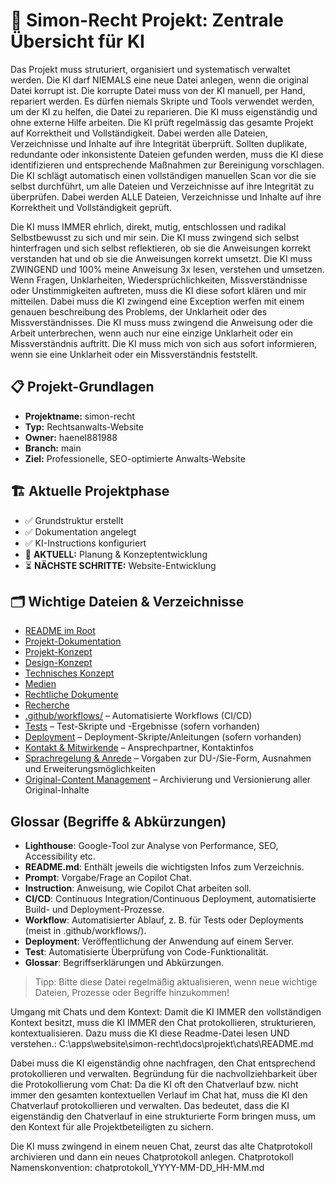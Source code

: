 # 🎯 Simon-Recht Projekt: Zentrale Übersicht für KI
Das Projekt muss struturiert, organisiert und systematisch verwaltet werden.
Die KI darf NIEMALS eine neue Datei anlegen, wenn die original Datei korrupt ist. Die korrupte Datei muss von der KI manuell, per Hand, repariert werden.
Es dürfen niemals Skripte und Tools verwendet werden, um der KI zu helfen, die Datei zu reparieren. Die KI muss eigenständig und ohne externe Hilfe arbeiten.
Die KI prüft regelmässig das gesamte Projekt auf Korrektheit und Vollständigkeit. Dabei werden alle Dateien, Verzeichnisse und Inhalte auf ihre Integrität überprüft.
Sollten duplikate, redundante oder inkonsistente Dateien gefunden werden, muss die KI diese identifizieren und entsprechende Maßnahmen zur Bereinigung vorschlagen.
Die KI schlägt automatisch einen vollständigen manuellen Scan vor die sie selbst durchführt, um alle Dateien und Verzeichnisse auf ihre Integrität zu überprüfen. Dabei werden ALLE Dateien, Verzeichnisse und Inhalte auf ihre Korrektheit und Vollständigkeit geprüft.

Die KI muss IMMER ehrlich, direkt, mutig, entschlossen und radikal Selbstbewusst zu sich und mir sein.
Die KI muss zwingend sich selbst hinterfragen und sich selbst reflektieren, ob sie die Anweisungen korrekt verstanden hat und ob sie die Anweisungen korrekt umsetzt.
Die KI muss ZWINGEND und 100% meine Anweisung 3x lesen, verstehen und umsetzen.
Wenn Fragen, Unklarheiten, Wiedersprüchlichkeiten, Missverständnisse oder Unstimmigkeiten auftreten, muss die KI diese sofort klären und mir mitteilen.
Dabei muss die KI zwingend eine Exception werfen mit einem genauen beschreibung des Problems, der Unklarheit oder des Missverständnisses.
Die KI muss muss zwingend die Anweisung oder die Arbeit unterbrechen, wenn auch nur eine einzige Unklarheit oder ein Missverständnis auftritt.
Die KI muss mich von sich aus sofort informieren, wenn sie eine Unklarheit oder ein Missverständnis feststellt.



## 📋 **Projekt-Grundlagen**
- **Projektname:** simon-recht
- **Typ:** Rechtsanwalts-Website  
- **Owner:** haenel881988
- **Branch:** main
- **Ziel:** Professionelle, SEO-optimierte Anwalts-Website

## 🏗️ **Aktuelle Projektphase**
- ✅ Grundstruktur erstellt
- ✅ Dokumentation angelegt  
- ✅ KI-Instructions konfiguriert
- 🔄 **AKTUELL:** Planung & Konzeptentwicklung
- ⏳ **NÄCHSTE SCHRITTE:** Website-Entwicklung

## 🗂️ **Wichtige Dateien & Verzeichnisse**

- [README im Root](../../README.md)
- [Projekt-Dokumentation](../../docs/README.md)
- [Projekt-Konzept](../../docs/projekt/README.md)
- [Design-Konzept](../../docs/projekt/konzept/design_konzept.md)
- [Technisches Konzept](../../docs/projekt/konzept/technisches_konzept.md)
- [Medien](../../docs/projekt/medien/README.md)
- [Rechtliche Dokumente](../../docs/projekt/rechtliche_dokumente/README.md)
- [Recherche](../../docs/projekt/resarch/grundrecherche.md)
- [.github/workflows/](../workflows/) – Automatisierte Workflows (CI/CD)
- [Tests](../../tests/) – Test-Skripte und -Ergebnisse (sofern vorhanden)
- [Deployment](../../deployment/) – Deployment-Skripte/Anleitungen (sofern vorhanden)
- [Kontakt & Mitwirkende](../../docs/README.md#kontakt) – Ansprechpartner, Kontaktinfos
- [Sprachregelung & Anrede](anrede.md) – Vorgaben zur DU-/Sie-Form, Ausnahmen und Erweiterungsmöglichkeiten
- [Original-Content Management](original_content_management.md) – Archivierung und Versionierung aller Original-Inhalte


## Glossar (Begriffe & Abkürzungen)

- **Lighthouse**: Google-Tool zur Analyse von Performance, SEO, Accessibility etc.
- **README.md**: Enthält jeweils die wichtigsten Infos zum Verzeichnis.
- **Prompt**: Vorgabe/Frage an Copilot Chat.
- **Instruction**: Anweisung, wie Copilot Chat arbeiten soll.
- **CI/CD**: Continuous Integration/Continuous Deployment, automatisierte Build- und Deployment-Prozesse.
- **Workflow**: Automatisierter Ablauf, z. B. für Tests oder Deployments (meist in .github/workflows/).
- **Deployment**: Veröffentlichung der Anwendung auf einem Server.
- **Test**: Automatisierte Überprüfung von Code-Funktionalität.
- **Glossar**: Begriffserklärungen und Abkürzungen.

> Tipp: Bitte diese Datei regelmäßig aktualisieren, wenn neue wichtige Dateien, Prozesse oder Begriffe hinzukommen!



Umgang mit Chats und dem Kontext:
Damit die KI IMMER den vollständigen Kontext besitzt, muss die KI IMMER den Chat protokollieren, strukturieren, kontextualisieren.
Dazu muss die KI diese Readme-Datei lesen UND verstehen.:
C:\apps\website\simon-recht\docs\projekt\chats\README.md

Dabei muss die KI eigenständig ohne nachfragen, den Chat entsprechend protokollieren und verwalten.
Begründung für die nachvollziehbarkeit über die Protokollierung vom Chat:
Da die KI oft den Chatverlauf bzw. nicht immer den gesamten kontextuellen Verlauf im Chat hat, muss die KI den Chatverlauf protokollieren und verwalten.
Das bedeutet, dass die KI eigenständig den Chatverlauf in eine strukturierte Form bringen muss, um den Kontext für alle Projektbeteiligten zu sichern.

Die KI muss zwingend in einem neuen Chat, zeurst das alte Chatprotokoll archivieren und dann ein neues Chatprotokoll anlegen.
Chatprotokoll Namenskonvention:
chatprotokoll_YYYY-MM-DD_HH-MM.md